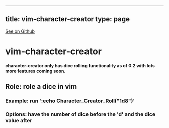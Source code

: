 
---
title: vim-character-creator
type: page
---

[See on Github](https://github.com/jakeroggenbuck/vim-character-creator/)

# vim-character-creator

#### character-creator only has dice rolling functionality as of 0.2 with lots more features coming soon.

## Role: role a dice in vim
### Example: run ':echo Character_Creator_Roll("1d8")'
### Options: have the number of dice before the 'd' and the dice value after
